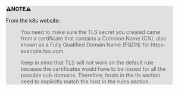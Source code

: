 <div style="margin:2em; background-color: #e0e0e0;">

<strong>⚠️NOTE️️️⚠️</strong>

From the k8s website: 

> You need to make sure the TLS secret you created came from a certificate that contains a Common Name (CN), also known as a Fully Qualified Domain Name (FQDN) for https-example.foo.com.

> Keep in mind that TLS will not work on the default rule because the certificates would have to be issued for all the possible sub-domains. Therefore, hosts in the tls section need to explicitly match the host in the rules section.
</div>

